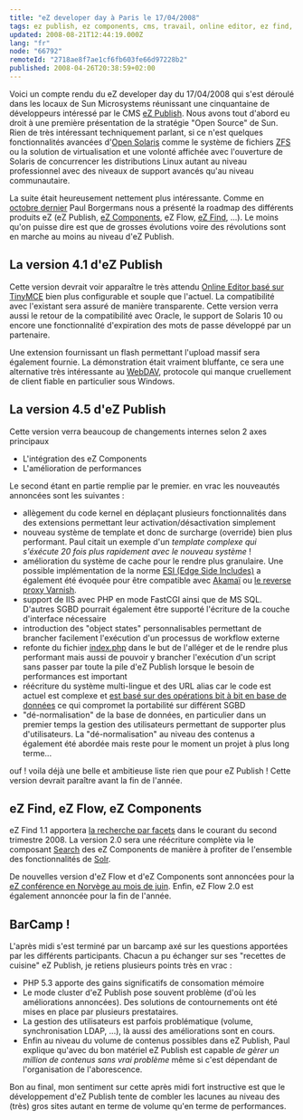 ```yaml
---
title: "eZ developer day à Paris le 17/04/2008"
tags: ez publish, ez components, cms, travail, online editor, ez find, linux, logiciels libres, php, web
updated: 2008-08-21T12:44:19.000Z
lang: "fr"
node: "66792"
remoteId: "2718ae8f7ae1cf6fb603fe66d97228b2"
published: 2008-04-26T20:38:59+02:00
---
```


Voici un compte rendu du eZ developer day du 17/04/2008 qui s'est déroulé dans les locaux de Sun Microsystems réunissant une cinquantaine de développeurs intéressé par le CMS [eZ Publish](/tag/ez+publish). Nous avons tout d'abord eu droit à une première présentation de la stratégie &quot;Open Source&quot; de Sun. Rien de très intéressant techniquement parlant, si ce n'est quelques fonctionnalités avancées d'[Open Solaris](http://opensolaris.org/os/) comme le système de fichiers [ZFS](http://opensolaris.org/os/community/zfs/) ou la solution de virtualisation et une volonté affichée avec l'ouverture de Solaris de concurrencer les distributions Linux autant au niveau professionnel avec des niveaux de support avancés qu'au niveau communautaire.


La suite était heureusement nettement plus intéressante. Comme en [octobre dernier](/post/ez-publish-developer-day-a-paris-le-31-10-2007) Paul Borgermans nous a présenté la roadmap des différents produits eZ (eZ Publish, [eZ Components](/tag/ez+components), eZ Flow, [eZ Find](/tag/ez+find), ...). Le moins qu'on puisse dire est que de grosses évolutions voire des révolutions sont en marche au moins au niveau d'eZ Publish.


## La version 4.1 d'eZ Publish


Cette version devrait voir apparaître le très attendu [Online Editor basé sur TinyMCE](/post/the-new-online-editor-for-ez-publish-beta) bien plus configurable et souple que l'actuel. La compatibilité avec l'existant sera assuré de manière transparente. Cette version verra aussi le retour de la compatibilité avec Oracle, le support de Solaris 10 ou encore une fonctionnalité d'expiration des mots de passe développé par un partenaire.


Une extension fournissant un flash permettant l'upload massif sera également fournie. La démonstration était vraiment bluffante, ce sera une alternative très intéressante au [WebDAV](http://fr.wikipedia.org/wiki/Webdav), protocole qui manque cruellement de client fiable en particulier sous Windows.


## La version 4.5 d'eZ Publish


Cette version verra beaucoup de changements internes selon 2 axes principaux

* L'intégration des eZ Components
* L'amélioration de performances


Le second étant en partie remplie par le premier. en vrac les nouveautés annoncées sont les suivantes :

* allègement du code kernel en déplaçant plusieurs fonctionnalités dans des extensions permettant leur activation/désactivation simplement
* nouveau système de template et donc de surcharge (override) bien plus performant. Paul citait un exemple d'un *template complexe qui s'éxécute 20 fois plus rapidement avec le nouveau système* !
* amélioration du système de cache pour le rendre plus granulaire. Une possible implémentation de la norme [ESI (Edge Side Includes)](http://en.wikipedia.org/wiki/Edge_Side_Includes) a également été évoquée pour être compatible avec [Akamaï](http://www.akamai.com/html/support/esi.html) ou [le reverse proxy Varnish](http://varnish.projects.linpro.no/).
* support de IIS avec PHP en mode FastCGI ainsi que de MS SQL. D'autres SGBD pourrait également être supporté l'écriture de la couche d'interface nécessaire
* introduction des &quot;object states&quot; personnalisables permettant de brancher facilement l'exécution d'un processus de workflow externe
* refonte du fichier [index.php](http://pubsvn.ez.no/websvn2/filedetails.php?repname=nextgen&amp;path=%2Ftrunk%2Findex.php&amp;sc=1) dans le but de l'alléger et de le rendre plus performant mais aussi de pouvoir y brancher l'exécution d'un script sans passer par toute la pile d'eZ Publish lorsque le besoin de performances est important
* réécriture du système multi-lingue et des URL alias car le code est actuel est complexe et [est basé sur des opérations bit à bit en base de données](http://ez.no/doc/ez_publish/technical_manual/4_0/features/multi_language/the_bit_field_algorithm) ce qui compromet la portabilité sur différent SGBD
* &quot;dé-normalisation&quot; de la base de données, en particulier dans un premier temps la gestion des utilisateurs permettant de supporter plus d'utilisateurs. La &quot;dé-normalisation&quot; au niveau des contenus a également été abordée mais reste pour le moment un projet à plus long terme...

ouf ! voila déjà une belle et ambitieuse liste rien que pour eZ Publish ! Cette version devrait paraître avant la fin de l'année.


## eZ Find, eZ Flow, eZ Components


eZ Find 1.1 apportera [la recherche par facets](http://en.wikipedia.org/wiki/Faceted_classification) dans le courant du second trimestre 2008. La version 2.0 sera une réécriture complète via le composant [Search](http://svn.ez.no/svn/ezcomponents/trunk/Search/) des eZ Components de manière à profiter de l'ensemble des fonctionnalités de [Solr](http://lucene.apache.org/solr/).


De nouvelles version d'eZ Flow et d'eZ Components sont annoncées pour la [eZ conférence en Norvège au mois de juin](http://conference.ez.no/). Enfin, eZ Flow 2.0 est également annoncée pour la fin de l'année.


## BarCamp !


L'après midi s'est terminé par un barcamp axé sur les questions apportées par les différents participants. Chacun a pu échanger sur ses &quot;recettes de cuisine&quot; eZ Publish, je retiens plusieurs points très en vrac :

* PHP 5.3 apporte des gains significatifs de consomation mémoire
* Le mode cluster d'eZ Publish pose souvent problème (d'où les améliorations annoncées). Des solutions de contournements ont été mises en place par plusieurs prestataires.
* La gestion des utilisateurs est parfois problématique (volume, synchronisation LDAP, ...), là aussi des améliorations sont en cours.
* Enfin au niveau du volume de contenus possibles dans eZ Publish, Paul explique qu'avec du bon matériel eZ Publish est capable *de gèrer un million de contenus sans vrai problème* même si c'est dépendant de l'organisation de l'aborescence.

Bon au final, mon sentiment sur cette après midi fort instructive est que le développement d'eZ Publish tente de combler les lacunes au niveau des (très) gros sites autant en terme de volume qu'en terme de performances.

